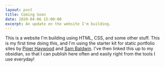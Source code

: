 ```yaml
---
layout: post
title: Coming Soon
date: 2020-04-06 15:00:00
excerpt: An update on the website I'm building.
---
```


This is a website I'm building using HTML, CSS, and some other stuff. This is my first time doing this, and I'm using the starter kit for static portfolio sites by [Piper Haywood](https://piperhaywood.com) and [Sam Baldwin](https://sambaldwin.info).
I've then linked this up to my obsidian, so that I can publish here often and easily right from the tools I use everyday!
